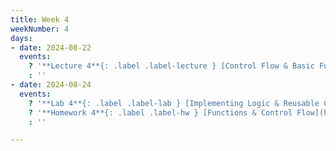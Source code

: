 ```yaml
---
title: Week 4
weekNumber: 4
days:
- date: 2024-08-22
  events:
    ? '**Lecture 4**{: .label .label-lecture } [Control Flow & Basic Functions](lecture/lec04)'
    : ''
- date: 2024-08-24
  events:
    ? '**Lab 4**{: .label .label-lab } [Implementing Logic & Reusable Code](lab/lab04)'
    ? '**Homework 4**{: .label .label-hw } [Functions & Control Flow](hw/hw04) (due Aug 31)'
    : ''

---
```

